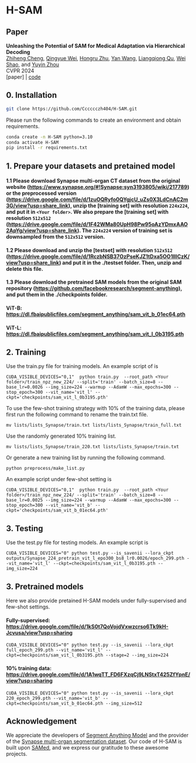 # H-SAM

## Paper

<b>Unleashing the Potential of SAM for Medical Adaptation via Hierarchical Decoding</b> <br/>
[Zhiheng Cheng](https://scholar.google.com/citations?hl=zh-CN&user=JUy6POQAAAAJ), [Qingyue Wei](https://profiles.stanford.edu/qingyue-wei), [Hongru Zhu](https://pages.jh.edu/hzhu38/), [Yan Wang](https://wangyan921.github.io/), [Liangqiong Qu](https://datascience.hku.hk/people/liangqiong-qu/), [Wei Shao](https://swsamleo.github.io/wei_shao.github.io/), and [Yuyin Zhou](https://yuyinzhou.github.io/) <br/>
CVPR 2024 <br/>
[paper] | [code](https://github.com/Cccccczh404/H-SAM)

## 0. Installation

```bash
git clone https://github.com/Cccccczh404/H-SAM.git
```
Please run the following commands to create an environment and obtain requirements.
```bash
conda create -n H-SAM python=3.10
conda activate H-SAM
pip install -r requirements.txt
```

## 1. Prepare your datasets and pretained model
#### 1.1 Please download Synapse multi-organ CT dataset from the original website (https://www.synapse.org/#!Synapse:syn3193805/wiki/217789) or the preprocessed version (https://drive.google.com/file/d/1zuOQRyfo0QYgjcU_uZs0X3LdCnAC2m3G/view?usp=share_link), unzip the [training set] with resolution `224x224`, and put it in `<Your folder>`. We also prepare the [training set] with resolution `512x512` (https://drive.google.com/file/d/1F42WMa80UpH98Pw95oAzYDmxAAO2ApYg/view?usp=share_link). The `224x224` version of training set is downsampled from the `512x512` version.
#### 1.2 Please download and unzip the [testset] with resolution `512x512` (https://drive.google.com/file/d/1RczbNSB37OzPseKJZ1tDxa5OO1IIICzK/view?usp=share_link) and put it in the ./testset folder. Then, unzip and delete this file.
#### 1.3 Please download the pretrained SAM models from the original SAM repository (https://github.com/facebookresearch/segment-anything), and put them in the ./checkpoints folder. 
#### ViT-B: https://dl.fbaipublicfiles.com/segment_anything/sam_vit_b_01ec64.pth
#### ViT-L: https://dl.fbaipublicfiles.com/segment_anything/sam_vit_l_0b3195.pth 

## 2. Training
Use the train.py file for training models. An example script of is
```
CUDA_VISIBLE_DEVICES="0,1"  python train.py  --root_path <Your folder>/train_npz_new_224/ --split='train' --batch_size=8 --base_lr=0.0026 --img_size=224 --warmup --AdamW --max_epochs=300 --stop_epoch=300 --vit_name='vit_l' --ckpt='checkpoints/sam_vit_l_0b3195.pth'
```
To use the few-shot training strategy with 10% of the training data, please first run the following command to rename the train.txt file.
```
mv lists/lists_Synapse/train.txt lists/lists_Synapse/train_full.txt
```
Use the randomly generated 10% training list.
```
mv lists/lists_Synapse/train_220.txt lists/lists_Synapse/train.txt
```
Or generate a new training list by running the following command.
```
python preprocess/make_list.py
```
An example script under few-shot setting is
```
CUDA_VISIBLE_DEVICES="0,1"  python train.py  --root_path <Your folder>/train_npz_new_224/ --split='train' --batch_size=8 --base_lr=0.0025 --img_size=224 --warmup --AdamW --max_epochs=300 --stop_epoch=300 --vit_name='vit_b' --ckpt='checkpoints/sam_vit_b_01ec64.pth'
```

## 3. Testing
Use the test.py file for testing models. An example script is
```
CUDA_VISIBLE_DEVICES="0" python test.py --is_savenii --lora_ckpt outputs/Synapse_224_pretrain_vit_l_epo300_bs8_lr0.0026/epoch_299.pth --vit_name='vit_l' --ckpt=checkpoints/sam_vit_l_0b3195.pth --img_size=224
```
## 3. Pretrained models
Here we also provide pretained H-SAM models under fully-supervised and few-shot settings.
#### Fully-supervised: https://drive.google.com/file/d/1kS0t7QoVojdVxwzcrso6Tk9kH-Jcvusa/view?usp=sharing 
```
CUDA_VISIBLE_DEVICES="0" python test.py --is_savenii --lora_ckpt full_epoch_299.pth --vit_name='vit_l' --ckpt=checkpoints/sam_vit_l_0b3195.pth --stage=2 --img_size=224
```
#### 10% training data: https://drive.google.com/file/d/1A1wqTT_FD6FXzqCj9LNStxT425ZfYpnE/view?usp=sharing
```
CUDA_VISIBLE_DEVICES="0" python test.py --is_savenii --lora_ckpt 220_epoch_299.pth --vit_name='vit_b' --ckpt=checkpoints/sam_vit_b_01ec64.pth --img_size=512
```



## Acknowledgement
We appreciate the developers of [Segment Anything Model](https://github.com/facebookresearch/segment-anything) and the provider of the [Synapse multi-organ segmentation dataset](https://www.synapse.org/#!Synapse:syn3193805/wiki/217789). Our code of H-SAM is built upon [SAMed](https://github.com/hitachinsk/SAMed), and we express our gratitude to these awesome projects.


